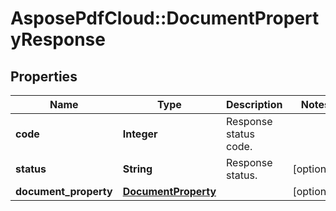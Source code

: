 # AsposePdfCloud::DocumentPropertyResponse


## Properties
Name | Type | Description | Notes
------------ | ------------- | ------------- | -------------
**code** | **Integer** | Response status code. | 
**status** | **String** | Response status. | [optional] 
**document_property** | [**DocumentProperty**](DocumentProperty.md) |  | [optional] 


